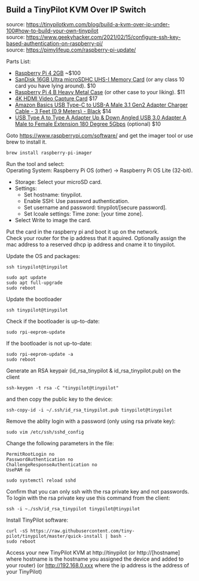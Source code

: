 ## Build a TinyPilot KVM Over IP Switch 

source: https://tinypilotkvm.com/blog/build-a-kvm-over-ip-under-100#how-to-build-your-own-tinypilot  
source: https://www.geekyhacker.com/2021/02/15/configure-ssh-key-based-authentication-on-raspberry-pi/  
source: https://pimylifeup.com/raspberry-pi-update/  

Parts List:  
* [Raspberry Pi 4 2GB](https://www.ebay.com/sch/i.html?_from=R40&_trksid=p2380057.m570.l1313&_nkw=raspberry+pi+4+2gb&_sacat=0) ~$100
* [SanDisk 16GB Ultra microSDHC UHS-I Memory Card](https://www.amazon.com/Sandisk-Ultra-Micro-UHS-I-Adapter/dp/B073K14CVB) (or any class 10 card you have lying around). $10
* [Raspberry Pi 4 B Heavy Metal Case](https://www.amazon.com/dp/B07TVS5GWV) (or other case to your liking). $11
* [4K HDMI Video Capture Card](https://www.amazon.com/dp/B09FLN63B3) $17
* [Amazon Basics USB Type-C to USB-A Male 3.1 Gen2 Adapter Charger Cable - 3 Feet (0.9 Meters) - Black](https://www.amazon.com/dp/B01GGKYR2O) $14
* [USB Type A to Type A Adapter Up & Down Angled USB 3.0 Adapter A Male to Female Extension 180 Degree 5Gbps](https://www.amazon.com/dp/B08QR95QB8) (optional) $10

Goto https://www.raspberrypi.com/software/ and get the imager tool or use brew to install it.

```console
brew install raspberry-pi-imager
```

Run the tool and select:  
Operating System: Raspberry Pi OS (other) -> Raspberry Pi OS Lite (32-bit). 
* Storage: Select your microSD card. 
* Settings:  
   * Set hostname: tinypilot. 
   * Enable SSH: Use password authentication. 
   * Set username and password: tinypilot/[secure password]. 
   * Set lcoale settings: Time zone: [your time zone]. 
* Select Write to image the card.  

Put the card in the raspberry pi and boot it up on the network.  
Check your router for the ip address that it aquired.  Optionally assign the mac address to a reserved dhcp ip address and cname it to tinypilot.  

Update the OS and packages:  

```console 
ssh tinypilot@tinypilot
```

```console
sudo apt update
sudo apt full-upgrade
sudo reboot
```
Update the bootloader

```console 
ssh tinypilot@tinypilot
```

Check if the bootloader is up-to-date:  
```console
sudo rpi-eeprom-update
```

If the bootloader is not up-to-date:  
```console
sudo rpi-eeprom-update -a
sudo reboot
```

Generate an RSA keypair (id_rsa_tinypilot & id_rsa_tinypilot.pub) on the client

```console
ssh-keygen -t rsa -C "tinypilot@tinypilot"
```

and then copy the public key to the device:  

```console
ssh-copy-id -i ~/.ssh/id_rsa_tinypilot.pub tinypilot@tinypilot
```

Remove the ablity login with a password (only using rsa private key):  

```console
sudo vim /etc/ssh/sshd_config
```

Change the following parameters in the file:  
```
PermitRootLogin no
PasswordAuthentication no
ChallengeResponseAuthentication no
UsePAM no
```

```console
sudo systemctl reload sshd
```

Confirm that you can only ssh with the rsa private key and not passwords.  To login with the rsa private key use this command from the client:  
```console
ssh -i ~./ssh/id_rsa_tinypilot tinypilot@tinypilot
```

Install TinyPilot software:  
 
```console
curl -sS https://raw.githubusercontent.com/tiny-pilot/tinypilot/master/quick-install | bash -
sudo reboot
```

Access your new TinyPilot KVM at http://tinypilot (or http://[hostname] where hostname is the hostname you assigned the device and added to your router) (or http://192.168.0.xxx where the ip address is the address of your TinyPilot)
